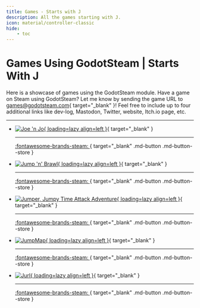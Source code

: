 ```yaml
---
title: Games - Starts with J
description: All the games starting with J.
icon: material/controller-classic
hide:
    - toc
---
```


# Games Using GodotSteam | Starts With J

Here is a showcase of games using the GodotSteam module. Have a game on Steam using GodotSteam? Let me know by sending the game URL to [games@godotsteam.com](mailto:games@godotsteam.com){ target="\_blank" }!  Feel free to include up to four additional links like dev-log, Mastodon, Twitter, website, Itch.io page, etc.

---

<div id="games" class="grid cards" markdown>

- [![Joe 'n Jo](https://steamcdn-a.akamaihd.net/steam/apps/2823860/header.jpg){ loading=lazy align=left }](https://store.steampowered.com/app/2823860/Joe_n_Jo/){ target="\_blank" }

	---

	[ :fontawesome-brands-steam: ](https://store.steampowered.com/app/2823860/Joe_n_Jo/){ target="\_blank" .md-button .md-button--store }

- [![Jump 'n' Brawl](https://steamcdn-a.akamaihd.net/steam/apps/2174440/header.jpg){ loading=lazy align=left }](https://store.steampowered.com/app/2174440/JumpnBrawl/){ target="\_blank" }

	---

	[ :fontawesome-brands-steam: ](https://store.steampowered.com/app/2174440/JumpnBrawl/){ target="\_blank" .md-button .md-button--store }

- [![Jumper, Jumpy Time Attack Adventure](https://steamcdn-a.akamaihd.net/steam/apps/3064530/header.jpg){ loading=lazy align=left }](https://store.steampowered.com/app/3064530/Jumper_Jumpy_Time_Attack_Adventure/){ target="\_blank" }

	---

	[ :fontawesome-brands-steam: ](https://store.steampowered.com/app/3064530/Jumper_Jumpy_Time_Attack_Adventure/){ target="\_blank" .md-button .md-button--store }

- [![JumpMap](https://steamcdn-a.akamaihd.net/steam/apps/3058710/header.jpg){ loading=lazy align=left }](https://store.steampowered.com/app/3058710/JumpMap/){ target="\_blank" }

	---

	[ :fontawesome-brands-steam: ](https://store.steampowered.com/app/3058710/JumpMap/){ target="\_blank" .md-button .md-button--store }

- [![Jurl](https://steamcdn-a.akamaihd.net/steam/apps/2368940/header.jpg){ loading=lazy align=left }](https://store.steampowered.com/app/2368940/Jurl/){ target="\_blank" }

	---

	[ :fontawesome-brands-steam: ](https://store.steampowered.com/app/2368940/Jurl/){ target="\_blank" .md-button .md-button--store }

</div>